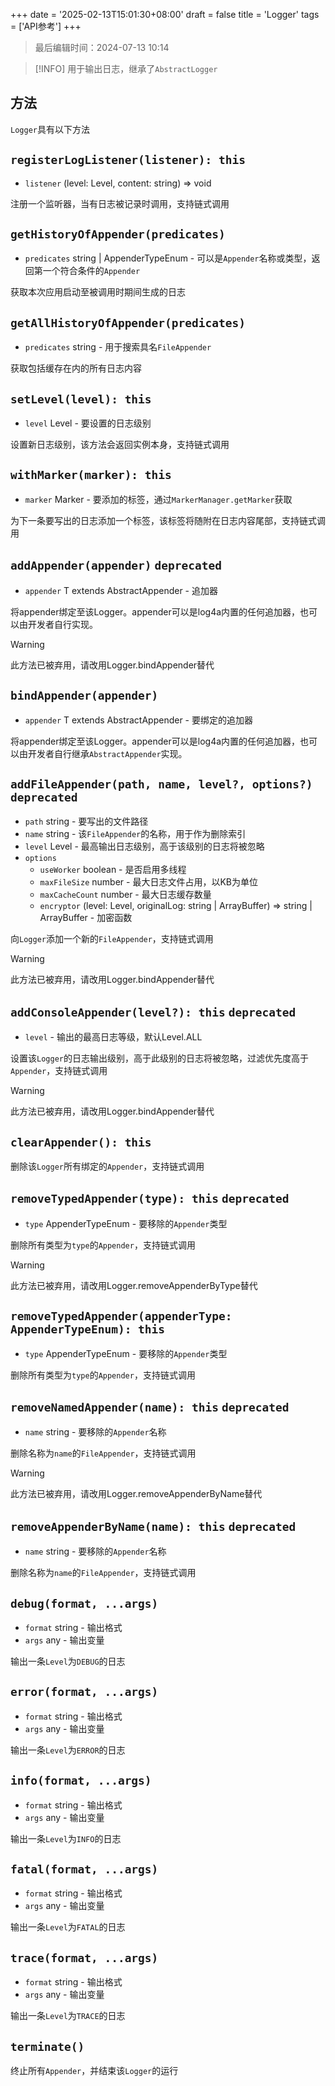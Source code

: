 +++
date = '2025-02-13T15:01:30+08:00'
draft = false
title = 'Logger'
tags = ['API参考']
+++

> 最后编辑时间：2024-07-13 10:14

> [!INFO]
> 用于输出日志，继承了`AbstractLogger`

## 方法

`Logger`具有以下方法

## `registerLogListener(listener): this` <Badge type="tip" text="1.3.0-rc.1 +" />

- `listener` (level: Level, content: string) => void

注册一个监听器，当有日志被记录时调用，支持链式调用

## `getHistoryOfAppender(predicates)` <Badge type="tip" text="1.1.0 +" />

- `predicates` string | AppenderTypeEnum - 可以是`Appender`名称或类型，返回第一个符合条件的`Appender`

获取本次应用启动至被调用时期间生成的日志

## `getAllHistoryOfAppender(predicates)` <Badge type="tip" text="1.1.0 +" />

- `predicates` string - 用于搜索具名`FileAppender`

获取包括缓存在内的所有日志内容

## `setLevel(level): this`

- `level` Level - 要设置的日志级别

设置新日志级别，该方法会返回实例本身，支持链式调用

## `withMarker(marker): this`

- `marker` Marker - 要添加的标签，通过`MarkerManager.getMarker`获取

为下一条要写出的日志添加一个标签，该标签将随附在日志内容尾部，支持链式调用

## `addAppender(appender)` `deprecated`

- `appender` T extends AbstractAppender - 追加器

将appender绑定至该Logger。appender可以是log4a内置的任何追加器，也可以由开发者自行实现。

> [!WARNING]
> 此方法已被弃用，请改用Logger.bindAppender替代

## `bindAppender(appender)`

- `appender` T extends AbstractAppender - 要绑定的追加器

将appender绑定至该Logger。appender可以是log4a内置的任何追加器，也可以由开发者自行继承`AbstractAppender`实现。

## `addFileAppender(path, name, level?, options?)` `deprecated`

- `path` string - 要写出的文件路径
- `name` string - 该`FileAppender`的名称，用于作为删除索引
- `level` Level - 最高输出日志级别，高于该级别的日志将被忽略
- `options`
  - `useWorker` boolean - 是否启用多线程
  - `maxFileSize` number - 最大日志文件占用，以KB为单位
  - `maxCacheCount` number - 最大日志缓存数量
  - `encryptor` (level: Level, originalLog: string | ArrayBuffer) => string | ArrayBuffer - 加密函数

向`Logger`添加一个新的`FileAppender`，支持链式调用

> [!WARNING]
> 此方法已被弃用，请改用Logger.bindAppender替代

## `addConsoleAppender(level?): this` `deprecated`

- `level` - 输出的最高日志等级，默认Level.ALL

设置该`Logger`的日志输出级别，高于此级别的日志将被忽略，过滤优先度高于`Appender`，支持链式调用

> [!WARNING]
> 此方法已被弃用，请改用Logger.bindAppender替代

## `clearAppender(): this`

删除该`Logger`所有绑定的`Appender`，支持链式调用

## `removeTypedAppender(type): this` `deprecated`

- `type` AppenderTypeEnum - 要移除的`Appender`类型

删除所有类型为`type`的`Appender`，支持链式调用

> [!WARNING]
> 此方法已被弃用，请改用Logger.removeAppenderByType替代

## `removeTypedAppender(appenderType: AppenderTypeEnum): this`

- `type` AppenderTypeEnum - 要移除的`Appender`类型

删除所有类型为`type`的`Appender`，支持链式调用

## `removeNamedAppender(name): this` `deprecated`

- `name` string - 要移除的`Appender`名称

删除名称为`name`的`FileAppender`，支持链式调用

> [!WARNING]
> 此方法已被弃用，请改用Logger.removeAppenderByName替代

## `removeAppenderByName(name): this` `deprecated`

- `name` string - 要移除的`Appender`名称

删除名称为`name`的`FileAppender`，支持链式调用

## `debug(format, ...args)`

- `format` string - 输出格式
- `args` any - 输出变量

输出一条`Level`为`DEBUG`的日志

## `error(format, ...args)`

- `format` string - 输出格式
- `args` any - 输出变量

输出一条`Level`为`ERROR`的日志

## `info(format, ...args)`

- `format` string - 输出格式
- `args` any - 输出变量

输出一条`Level`为`INFO`的日志

## `fatal(format, ...args)`

- `format` string - 输出格式
- `args` any - 输出变量

输出一条`Level`为`FATAL`的日志

## `trace(format, ...args)`

- `format` string - 输出格式
- `args` any - 输出变量

输出一条`Level`为`TRACE`的日志

## `terminate()`

终止所有`Appender`，并结束该`Logger`的运行
